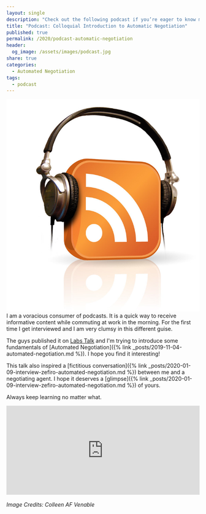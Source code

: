 ```yaml
---
layout: single
description: "Check out the following podcast if you’re eager to know more about automated negotiation and you want to get inspired by who are sharing your experience with you."
title: "Podcast: Colloquial Introduction to Automatic Negotiation"
published: true
permalink: /2020/podcast-automatic-negotiation
header:
  og_image: /assets/images/podcast.jpg
share: true
categories:
  - Automated Negotiation
tags:
  - podcast
---
```

![](/assets/images/podcast.jpg)
I am a voracious consumer of podcasts. It is a quick way to receive informative content while commuting at work in the morning.
For the first time I get interviewed and I am very clumsy in this different guise.

The guys published it on [Labs Talk](https://cxlabs.sap.com/2020/01/16/labs-talk-feature-happy-new-year/) and I'm trying to introduce some fundamentals of [Automated Negotiation]({% link _posts/2019-11-04-automated-negotiation.md %}). I hope you find it interesting!

This talk also inspired a [fictitious conversation]({% link _posts/2020-01-09-interview-zefiro-automated-negotiation.md %}) between me and a negotiating agent. I hope it deserves a [glimpse]({% link _posts/2020-01-09-interview-zefiro-automated-negotiation.md %}) of yours.

Always keep learning no matter what.

<iframe src="https://open.spotify.com/embed-podcast/episode/0cPHZ1G50a7ArljgELgjoA" width="100%" height="232" frameborder="0" allowtransparency="true" allow="encrypted-media"></iframe>


*Image Credits: Colleen AF Venable*
